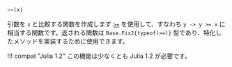 ```julia
>=(x)
```

引数を `x` と比較する関数を作成します [`>=`](@ref) を使用して、すなわち `y -> y >= x` に相当する関数です。返される関数は `Base.Fix2{typeof(>=)}` 型であり、特化したメソッドを実装するために使用できます。

!!! compat "Julia 1.2"
    この機能は少なくとも Julia 1.2 が必要です。

